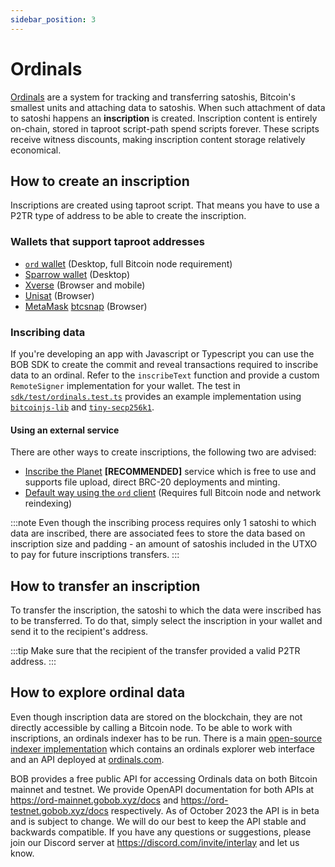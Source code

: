 ```yaml
---
sidebar_position: 3
---
```


# Ordinals

[Ordinals](https://docs.ordinals.com/) are a system for tracking and transferring satoshis, Bitcoin's smallest units and attaching data to satoshis. When such attachment of data to satoshi happens an __inscription__ is created. Inscription content is entirely on-chain, stored in taproot script-path spend scripts forever. These scripts receive witness discounts, making inscription content storage relatively economical.

## How to create an inscription
Inscriptions are created using taproot script. That means you have to use a P2TR type of address to be able to create the inscription. 

### Wallets that support taproot addresses

- [`ord` wallet](https://docs.ordinals.com/guides/inscriptions.html) (Desktop, full Bitcoin node requirement)
- [Sparrow wallet](https://sparrowwallet.com/) (Desktop)
- [Xverse](https://www.xverse.app/download) (Browser and mobile)
- [Unisat](https://unisat.io/download) (Browser)
- [MetaMask](https://metamask.io/) [btcsnap](https://github.com/bob-collective/btcsnap) (Browser)

### Inscribing data
If you're developing an app with Javascript or Typescript you can use the BOB SDK to create the commit and reveal transactions required to inscribe data to an ordinal. Refer to the `inscribeText` function and provide a custom `RemoteSigner` implementation for your wallet. The test in [`sdk/test/ordinals.test.ts`](https://github.com/bob-collective/bob/blob/master/sdk/test/ordinals.test.ts) provides an example implementation using [`bitcoinjs-lib`](https://github.com/bitcoinjs/bitcoinjs-lib) and [`tiny-secp256k1`](https://github.com/bitcoinjs/tiny-secp256k1).

#### Using an external service
There are other ways to create inscriptions, the following two are advised:
- [Inscribe the Planet](https://inscribetheplanet.com/) __[RECOMMENDED]__ service which is free to use and supports file upload, direct BRC-20 deployments and minting.
- [Default way using the `ord` client](https://docs.ordinals.com/guides/inscriptions.html) (Requires full Bitcoin node and network reindexing)

:::note
Even though the inscribing process requires only 1 satoshi to which data are inscribed, there are associated fees to store the data based on inscription size and padding - an amount of satoshis included in the UTXO to pay for future inscriptions transfers.
:::

## How to transfer an inscription
To transfer the inscription, the satoshi to which the data were inscribed has to be transferred. To do that, simply select the inscription in your wallet and send it to the recipient's address.

:::tip
Make sure that the recipient of the transfer provided a valid P2TR address.
:::

## How to explore ordinal data
Even though inscription data are stored on the blockchain, they are not directly accessible by calling a Bitcoin node. To be able to work with inscriptions, an ordinals indexer has to be run. There is a main [open-source indexer implementation](https://github.com/casey/ord) which contains an ordinals explorer web interface and an API deployed at [ordinals.com](https://ordinals.com/).

BOB provides a free public API for accessing Ordinals data on both Bitcoin mainnet and testnet. We provide OpenAPI documentation for both APIs at https://ord-mainnet.gobob.xyz/docs and https://ord-testnet.gobob.xyz/docs respectively.
As of October 2023 the API is in beta and is subject to change. We will do our best to keep the API stable and backwards compatible. If you have any questions or suggestions, please join our Discord server at https://discord.com/invite/interlay and let us know.
